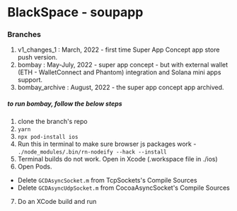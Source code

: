 # BlackSpace - soupapp

### Branches

1. v1_changes_1 : March, 2022 - first time Super App Concept app store push version. 
2. bombay : May-July, 2022 - super app concept - but with external wallet (ETH - WalletConnect and Phantom) integration and Solana mini apps support.
3. bombay_archive : August, 2022 - the super app concept app archived.

##### to run bombay, follow the below steps
1. clone the branch's repo
2. `yarn`
3. `npx pod-install ios`
4. Run this in terminal to make sure browser js packages work - `./node_modules/.bin/rn-nodeify --hack --install`
5. Terminal builds do not work. Open in Xcode (.workspace file in ./ios)
6. Open Pods.
  - Delete `GCDAsyncSocket.m` from TcpSockets's Compile Sources
  - Delete `GCDAsyncUdpSocket.m` from CocoaAsyncSocket's Compile Sources
7. Do an XCode build and run 
